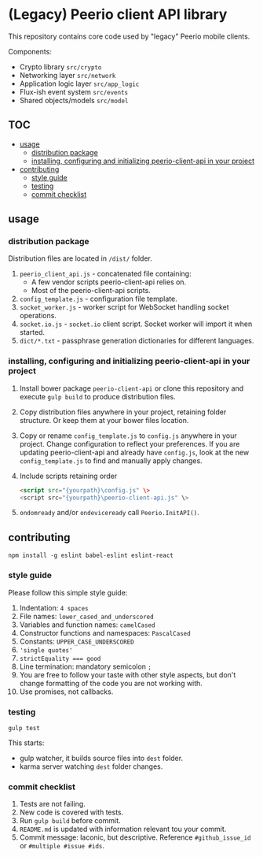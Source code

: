 

# (Legacy) Peerio client API library

This repository contains core code used by "legacy" Peerio mobile clients.

Components:

- Crypto library `src/crypto`
- Networking layer `src/network`
- Application logic layer `src/app_logic`
- Flux-ish event system `src/events`
- Shared objects/models `src/model`

<!-- START doctoc generated TOC please keep comment here to allow auto update -->
<!-- DON'T EDIT THIS SECTION, INSTEAD RE-RUN doctoc TO UPDATE -->
## TOC

- [usage](#usage)
  - [distribution package](#distribution-package)
  - [installing, configuring and initializing peerio-client-api in your project](#installing-configuring-and-initializing-peerio-client-api-in-your-project)
- [contributing](#contributing)
  - [style guide](#style-guide)
  - [testing](#testing)
  - [commit checklist](#commit-checklist)

<!-- END doctoc generated TOC please keep comment here to allow auto update -->

## usage

### distribution package

Distribution files are located in `/dist/` folder. 

1. `peerio_client_api.js` - concatenated file containing: 
   - A few vendor scripts peerio-client-api relies on.
   - Most of the peerio-client-api scripts.
2. `config_template.js` - configuration file template.      
3. `socket_worker.js` - worker script for WebSocket handling socket operations. 
4. `socket.io.js` - `socket.io` client script. Socket worker will import it when started.   
5. `dict/*.txt` - passphrase generation dictionaries for different languages.

### installing, configuring and initializing peerio-client-api in your project
  
1. Install bower package `peerio-client-api` or clone this repository and execute `gulp build` to produce distribution files.
2. Copy distribution files anywhere in your project, retaining folder structure. Or keep them at your bower files location. 
3. Copy or rename `config_template.js` to `config.js` anywhere in your project. Change configuration to reflect your preferences. 
If you are updating peerio-client-api and already have `config.js`, look at the new `config_template.js` to find and manually apply changes.  
4. Include scripts retaining order
   ```html
   <script src="{yourpath}\config.js" \>
   <script src="{yourpath}\peerio-client-api.js" \>
   ```
   
5. `ondomready` and/or `ondeviceready` call `Peerio.InitAPI()`.

## contributing 

`npm install -g eslint babel-eslint eslint-react`

### style guide
Please follow this simple style guide:

1. Indentation: `4 spaces`
2. File names: `lower_cased_and_underscored`
3. Variables and function names: `camelCased`
4. Constructor functions and namespaces: `PascalCased`
5. Constants:  `UPPER_CASE_UNDERSCORED`
6. `'single quotes'`
7. `strictEquality === good`
8. Line termination: mandatory semicolon `;`
9. You are free to follow your taste with other style aspects, but don't change formatting of the code you are not working with.
10. Use promises, not callbacks.

### testing
```
gulp test
```

This starts:   

* gulp watcher, it builds source files into `dest` folder.  
* karma server watching `dest` folder changes.

### commit checklist

1. Tests are not failing.
2. New code is covered with tests.
3. Run `gulp build` before commit.
4. `README.md` is updated with information relevant tou your commit. 
5. Commit message: laconic, but descriptive. Reference `#github_issue_id` or `#multiple #issue #ids`.
